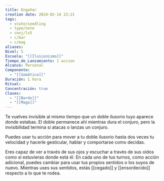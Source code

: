 ```yaml
---
title: Engañar
creation date: 2024-02-14 23:21
tags:
  - state/seedling
  - type/note
  - conj/lv5
  - c/bar
  - c/mag
aliases: 
Nivel: 5
Escuela: "[[Ilusionismo]]"
Tiempo_de_Lanzamiento: 1 accion
Alcance: Personal
Componente:
  - "[[Somático]]"
Duración: 1 hora
Ritual: 
Concentración: true
Clases:
  - "[[Bardo]]"
  - "[[Mago]]"
---
```

Te vuelves invisible al mismo tiempo que un doble ilusorio tuyo aparece donde estabas. El doble permanece ahí mientras dura el conjuro, pero la invisibilidad termina si atacas o lanzas un conjuro.

Puedes usar tu acción para mover a tu doble ilusorio hasta dos veces tu velocidad y hacerle gesticular, hablar y comportarse como decidas.

Eres capaz de ver a través de sus ojos y escuchar a través de sus oídos como si estuvieras donde está él. En cada uno de tus turnos, como acción adicional, puedes cambiar para usar tus propios sentidos o los suyos de nuevo. Mientras uses sus sentidos, estás [[cegado]] y [[ensordecido]] respecto a lo que te rodea.